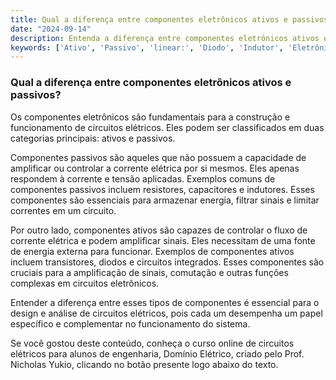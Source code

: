 ```yaml
---
title: Qual a diferença entre componentes eletrônicos ativos e passivos?
date: "2024-09-14"
description: Entenda a diferença entre componentes eletrônicos ativos e passivos no contexto de circuitos elétricos.
keywords: ['Ativo', 'Passivo', 'linear:', 'Diodo', 'Indutor', 'Eletrônico', 'Resistente']
---
```


### Qual a diferença entre componentes eletrônicos ativos e passivos?

Os componentes eletrônicos são fundamentais para a construção e funcionamento de circuitos elétricos. Eles podem ser classificados em duas categorias principais: ativos e passivos. 

Componentes passivos são aqueles que não possuem a capacidade de amplificar ou controlar a corrente elétrica por si mesmos. Eles apenas respondem à corrente e tensão aplicadas. Exemplos comuns de componentes passivos incluem resistores, capacitores e indutores. Esses componentes são essenciais para armazenar energia, filtrar sinais e limitar correntes em um circuito.

Por outro lado, componentes ativos são capazes de controlar o fluxo de corrente elétrica e podem amplificar sinais. Eles necessitam de uma fonte de energia externa para funcionar. Exemplos de componentes ativos incluem transistores, diodos e circuitos integrados. Esses componentes são cruciais para a amplificação de sinais, comutação e outras funções complexas em circuitos eletrônicos.

Entender a diferença entre esses tipos de componentes é essencial para o design e análise de circuitos elétricos, pois cada um desempenha um papel específico e complementar no funcionamento do sistema.

Se você gostou deste conteúdo, conheça o curso online de circuitos elétricos para alunos de engenharia, Domínio Elétrico, criado pelo Prof. Nicholas Yukio, clicando no botão presente logo abaixo do texto.